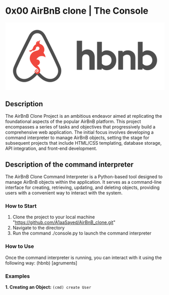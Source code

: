 # 0x00 AirBnB clone | The Console
![alt text](image.png)

## Description
The AirBnB Clone Project is an ambitious endeavor aimed at replicating the foundational aspects of the popular AirBnB platform. This project encompasses a series of tasks and objectives that progressively build a comprehensive web application. The initial focus involves developing a command interpreter to manage AirBnB objects, setting the stage for subsequent projects that include HTML/CSS templating, database storage, API integration, and front-end development.

## Description of the command interpreter
The AirBnB Clone Command Interpreter is a Python-based tool designed to manage AirBnB objects within the application. It serves as a command-line interface for creating, retrieving, updating, and deleting objects, providing users with a convenient way to interact with the system.

### How to Start
1. Clone the project to your local machine "https://github.com/A1aaSayed/AirBnB_clone.git"
2. Navigate to the directory
3. Run the command ./console.py to launch the command interpreter

### How to Use
Once the command interpreter is running, you can interact with it using the following way:
(hbnb) <command> [agruments]

### Examples
**1. Creating an Object:**
`(cmd) create User`
